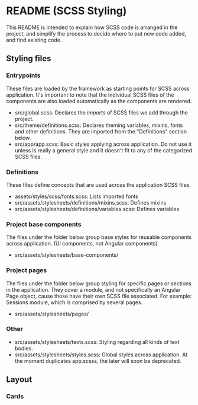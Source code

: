 # README (SCSS Styling)

This README is intended to explain how SCSS code is arranged in the project, and simplify the process to decide where to put new code added, and find existing code.

## Styling files


### Entrypoints

These files are loaded by the framework as starting points for SCSS across application. It's important to note that the individual SCSS files of the components are also loaded automatically as the components are rendered.

- src/global.scss: Declares the *imports* of SCSS files we add through the project.
- src/theme/definitions.scss: Declares theming variables, mixins, fonts and other definitions. They are imported from the "Definitions" section below.
- src/app/app.scss: Basic styles applying across application. Do not use it unless is really a general style and it doesn't fit to any of the categorized SCSS files.

### Definitions

These files define concepts that are used across the application SCSS files.

- assets/styles/scss/fonts.scss: Lists imported fonts
- src/assets/stylesheets/definitions/mixins.scss: Defines mixins
- src/assets/stylesheets/definitions/variables.scss: Defines variables

### Project base components

The files under the folder below group base styles for reusable components across application. (UI components, not Angular components)

- src/assets/stylesheets/base-components/

### Project pages

The files under the folder below group styling for specific pages or sections in the application. They cover a module, and not specifically an Angular Page object, cause those have their own SCSS file associated. For example: Sessions module, which is comprised by several pages.

- src/assets/stylesheets/pages/

### Other

- src/assets/stylesheets/texts.scss: Styling regarding all kinds of text bodies.
- src/assets/stylesheets/styles.scss: Global styles across application. At the moment duplicates app.scsss, the later will soon be deprecated.


## Layout

### Cards